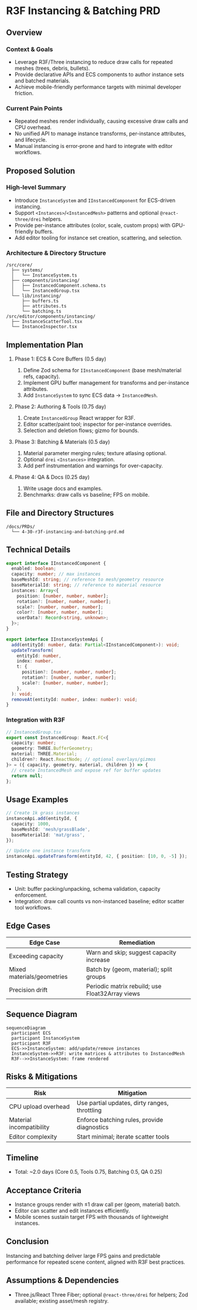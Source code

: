 # R3F Instancing & Batching PRD

## Overview

### Context & Goals

- Leverage R3F/Three instancing to reduce draw calls for repeated meshes (trees, debris, bullets).
- Provide declarative APIs and ECS components to author instance sets and batched materials.
- Achieve mobile-friendly performance targets with minimal developer friction.

### Current Pain Points

- Repeated meshes render individually, causing excessive draw calls and CPU overhead.
- No unified API to manage instance transforms, per-instance attributes, and lifecycle.
- Manual instancing is error‑prone and hard to integrate with editor workflows.

## Proposed Solution

### High‑level Summary

- Introduce `InstanceSystem` and `IInstancedComponent` for ECS-driven instancing.
- Support `<Instances>`/`<InstancedMesh>` patterns and optional `@react-three/drei` helpers.
- Provide per-instance attributes (color, scale, custom props) with GPU-friendly buffers.
- Add editor tooling for instance set creation, scattering, and selection.

### Architecture & Directory Structure

```
/src/core/
  ├── systems/
  │   └── InstanceSystem.ts
  ├── components/instancing/
  │   ├── InstancedComponent.schema.ts
  │   └── InstancedGroup.tsx
  └── lib/instancing/
      ├── buffers.ts
      ├── attributes.ts
      └── batching.ts
/src/editor/components/instancing/
  ├── InstanceScatterTool.tsx
  └── InstanceInspector.tsx
```

## Implementation Plan

1. Phase 1: ECS & Core Buffers (0.5 day)

   1. Define Zod schema for `IInstancedComponent` (base mesh/material refs, capacity).
   2. Implement GPU buffer management for transforms and per-instance attributes.
   3. Add `InstanceSystem` to sync ECS data → `InstancedMesh`.

2. Phase 2: Authoring & Tools (0.75 day)

   1. Create `InstancedGroup` React wrapper for R3F.
   2. Editor scatter/paint tool; inspector for per-instance overrides.
   3. Selection and deletion flows; gizmo for bounds.

3. Phase 3: Batching & Materials (0.5 day)

   1. Material parameter merging rules; texture atlasing optional.
   2. Optional `drei` `<Instances>` integration.
   3. Add perf instrumentation and warnings for over-capacity.

4. Phase 4: QA & Docs (0.25 day)

   1. Write usage docs and examples.
   2. Benchmarks: draw calls vs baseline; FPS on mobile.

## File and Directory Structures

```
/docs/PRDs/
  └── 4-30-r3f-instancing-and-batching-prd.md
```

## Technical Details

```ts
export interface IInstancedComponent {
  enabled: boolean;
  capacity: number; // max instances
  baseMeshId: string; // reference to mesh/geometry resource
  baseMaterialId: string; // reference to material resource
  instances: Array<{
    position: [number, number, number];
    rotation?: [number, number, number];
    scale?: [number, number, number];
    color?: [number, number, number];
    userData?: Record<string, unknown>;
  }>;
}

export interface IInstanceSystemApi {
  add(entityId: number, data: Partial<IInstancedComponent>): void;
  updateTransform(
    entityId: number,
    index: number,
    t: {
      position?: [number, number, number];
      rotation?: [number, number, number];
      scale?: [number, number, number];
    },
  ): void;
  removeAt(entityId: number, index: number): void;
}
```

### Integration with R3F

```ts
// InstancedGroup.tsx
export const InstancedGroup: React.FC<{
  capacity: number;
  geometry: THREE.BufferGeometry;
  material: THREE.Material;
  children?: React.ReactNode; // optional overlays/gizmos
}> = ({ capacity, geometry, material, children }) => {
  // create InstancedMesh and expose ref for buffer updates
  return null;
};
```

## Usage Examples

```ts
// Create 1k grass instances
instanceApi.add(entityId, {
  capacity: 1000,
  baseMeshId: 'mesh/grassBlade',
  baseMaterialId: 'mat/grass',
});

// Update one instance transform
instanceApi.updateTransform(entityId, 42, { position: [10, 0, -5] });
```

## Testing Strategy

- Unit: buffer packing/unpacking, schema validation, capacity enforcement.
- Integration: draw call counts vs non-instanced baseline; editor scatter tool workflows.

## Edge Cases

| Edge Case                  | Remediation                                     |
| -------------------------- | ----------------------------------------------- |
| Exceeding capacity         | Warn and skip; suggest capacity increase        |
| Mixed materials/geometries | Batch by (geom, material); split groups         |
| Precision drift            | Periodic matrix rebuild; use Float32Array views |

## Sequence Diagram

```mermaid
sequenceDiagram
  participant ECS
  participant InstanceSystem
  participant R3F
  ECS->>InstanceSystem: add/update/remove instances
  InstanceSystem->>R3F: write matrices & attributes to InstancedMesh
  R3F-->>InstanceSystem: frame rendered
```

## Risks & Mitigations

| Risk                     | Mitigation                                    |
| ------------------------ | --------------------------------------------- |
| CPU upload overhead      | Use partial updates, dirty ranges, throttling |
| Material incompatibility | Enforce batching rules, provide diagnostics   |
| Editor complexity        | Start minimal; iterate scatter tools          |

## Timeline

- Total: ~2.0 days (Core 0.5, Tools 0.75, Batching 0.5, QA 0.25)

## Acceptance Criteria

- Instance groups render with ≤1 draw call per (geom, material) batch.
- Editor can scatter and edit instances efficiently.
- Mobile scenes sustain target FPS with thousands of lightweight instances.

## Conclusion

Instancing and batching deliver large FPS gains and predictable performance for repeated scene content, aligned with R3F best practices.

## Assumptions & Dependencies

- Three.js/React Three Fiber; optional `@react-three/drei` for helpers; Zod available; existing asset/mesh registry.
